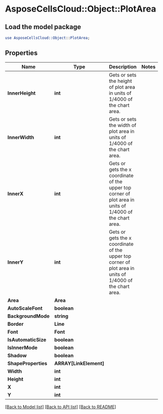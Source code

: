 # AsposeCellsCloud::Object::PlotArea 

## Load the model package
```perl
use AsposeCellsCloud::Object::PlotArea;
```

## Properties
Name | Type | Description | Notes
------------ | ------------- | ------------- | -------------
**InnerHeight** | **int** | Gets or sets the height of plot area in units of 1/4000 of the chart area. |
**InnerWidth** | **int** | Gets or sets the width  of plot area in units of 1/4000 of the chart area. |
**InnerX** | **int** | Gets or gets the x coordinate of the upper top corner of plot area in units of 1/4000 of the chart area. |
**InnerY** | **int** | Gets or gets the x coordinate of the upper top corner of plot area in units of 1/4000 of the chart area. |
**Area** | **Area** |  |
**AutoScaleFont** | **boolean** |  |
**BackgroundMode** | **string** |  |
**Border** | **Line** |  |
**Font** | **Font** |  |
**IsAutomaticSize** | **boolean** |  |
**IsInnerMode** | **boolean** |  |
**Shadow** | **boolean** |  |
**ShapeProperties** | **ARRAY[LinkElement]** |  |
**Width** | **int** |  |
**Height** | **int** |  |
**X** | **int** |  |
**Y** | **int** |  |  

[[Back to Model list]](../README.md#documentation-for-models) [[Back to API list]](../README.md#documentation-for-api-endpoints) [[Back to README]](../README.md)

